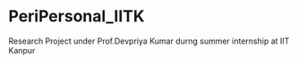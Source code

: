 # PeriPersonal_IITK
Research Project under Prof.Devpriya Kumar durng summer internship at IIT Kanpur

